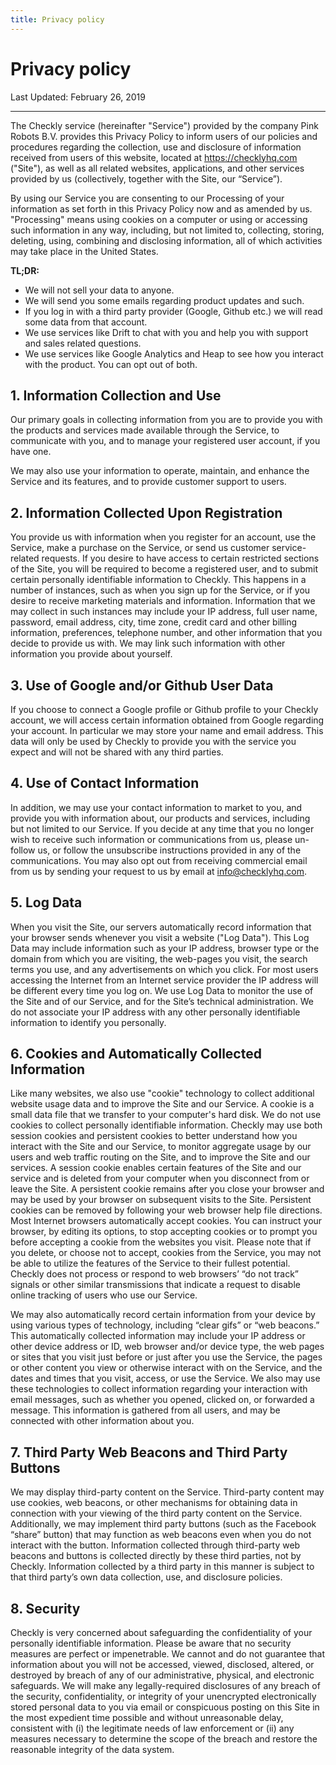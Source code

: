```yaml
---
title: Privacy policy
---
```


# Privacy policy

Last Updated: February 26, 2019

---
  
The Checkly service (hereinafter "Service") provided by the company Pink Robots B.V. provides this Privacy Policy to 
inform users of our policies and procedures regarding the collection, use and disclosure of information received from users
of this website, located at https://checklyhq.com ("Site"), as well as all related websites, applications, and other 
services provided by us (collectively, together with the Site, our “Service”).

By using our Service you are consenting to our Processing of your information as set forth in this Privacy Policy now 
and as amended by us. "Processing" means using cookies on a computer or using or accessing such information in any way, 
including, but not limited to, collecting, storing, deleting, using, combining and disclosing information, all of which 
activities may take place in the United States.

**TL;DR:**

- We will not sell your data to anyone.
- We will send you some emails regarding product updates and such.
- If you log in with a third party provider (Google, Github etc.) we will read some data from that account.
- We use services like Drift to chat with you and help you with support and sales related questions.
- We use services like Google Analytics and Heap to see how you interact with the product. You can opt out of both.

## 1. Information Collection and Use

Our primary goals in collecting information from you are to provide you with the products and services made 
available through the Service, to communicate with you, and to manage your registered user account, if you have one.

We may also use your information to operate, maintain, and enhance the Service and its features, and to provide customer support to users.

## 2. Information Collected Upon Registration

You provide us with information when you register for an account, use the Service, make a purchase on the
Service, or send us customer service-related requests. If you desire to have access to certain restricted
sections of the Site, you will be required to become a registered user, and to submit certain personally
identifiable information to Checkly. This happens in a number of instances, such as when you sign up for the
Service, or if you desire to receive marketing materials and information. Information that we may collect in
such instances may include your IP address, full user name, password, email address, city, time zone,
credit card and other billing information, preferences, telephone number, and other information that you decide
to provide us with. We may link such information with other information you provide about yourself.

## 3. Use of Google and/or Github User Data

If you choose to connect a Google profile or Github profile to your Checkly account, we will access certain information
obtained from Google regarding your account. In particular we may store your name and email address.
This data will only be used by Checkly to provide you with the service you expect and will not be shared with any third parties.

## 4. Use of Contact Information

In addition, we may use your contact information to market to you, and provide you with information about,
our products and services, including but not limited to our Service. If you decide at any time that you no
longer wish to receive such information or communications from us, please un-follow us, or follow the unsubscribe
instructions provided in any of the communications. You may also opt out from receiving commercial email
from us by sending your request to us by email at info@checklyhq.com.

## 5. Log Data
When you visit the Site, our servers automatically record information that your browser sends whenever you
visit a website ("Log Data"). This Log Data may include information such as your IP address, browser type or
the domain from which you are visiting, the web-pages you visit, the search terms you use, and any advertisements
on which you click. For most users accessing the Internet from an Internet service provider the IP address will
be different every time you log on. We use Log Data to monitor the use of the Site and of our Service, and
for the Site’s technical administration. We do not associate your IP address with any other personally identifiable
information to identify you personally.

## 6. Cookies and Automatically Collected Information

Like many websites, we also use "cookie" technology to collect additional website usage data and to improve
the Site and our Service. A cookie is a small data file that we transfer to your computer's hard disk.
We do not use cookies to collect personally identifiable information. Checkly may use both session cookies and
persistent cookies to better understand how you interact with the Site and our Service, to monitor aggregate
usage by our users and web traffic routing on the Site, and to improve the Site and our services. A session
cookie enables certain features of the Site and our service and is deleted from your computer when you
disconnect from or leave the Site. A persistent cookie remains after you close your browser and may be used
by your browser on subsequent visits to the Site. Persistent cookies can be removed by following your web
browser help file directions. Most Internet browsers automatically accept cookies. You can instruct your browser,
by editing its options, to stop accepting cookies or to prompt you before accepting a cookie from the websites you visit.
Please note that if you delete, or choose not to accept, cookies from the Service, you may not be able to
utilize the features of the Service to their fullest potential. Checkly does not process or respond to web browsers’
“do not track” signals or other similar transmissions that indicate a request to disable online tracking of users who use our Service.

We may also automatically record certain information from your device by using various types of technology,
including “clear gifs” or “web beacons.” This automatically collected information may include your IP address
or other device address or ID, web browser and/or device type, the web pages or sites that you visit just
before or just after you use the Service, the pages or other content you view or otherwise interact with on
the Service, and the dates and times that you visit, access, or use the Service. We also may use these
technologies to collect information regarding your interaction with email messages, such as whether you opened,
clicked on, or forwarded a message. This information is gathered from all users, and may be connected with
other information about you.

## 7. Third Party Web Beacons and Third Party Buttons

We may display third-party content on the Service. Third-party content may
use cookies, web beacons, or other mechanisms for obtaining data in connection with your viewing of the third
party content on the Service. Additionally, we may implement third party buttons (such as the Facebook “share” button)
that may function as web beacons even when you do not interact with the button. Information collected through
third-party web beacons and buttons is collected directly by these third parties, not by Checkly.
Information collected by a third party in this manner is subject to that third party’s own data collection,
use, and disclosure policies.

## 8. Security

Checkly is very concerned about safeguarding the confidentiality of your personally identifiable information.
Please be aware that no security measures are perfect or impenetrable. We cannot and do not guarantee that
information about you will not be accessed, viewed, disclosed, altered, or destroyed by breach of any of our
administrative, physical, and electronic safeguards. We will make any legally-required disclosures of any breach
of the security, confidentiality, or integrity of your unencrypted electronically stored personal data to you
via email or conspicuous posting on this Site in the most expedient time possible and without unreasonable delay,
consistent with (i) the legitimate needs of law enforcement or (ii) any measures necessary to determine the scope of
the breach and restore the reasonable integrity of the data system.
